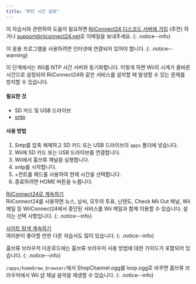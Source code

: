```yaml
---
title: "RTC 시간 설정"
---
```


이 자습서와 관련하여 도움이 필요하면 [RiiConnect24 디스코드 서버에 가입](https://discord.gg/rc24) (추천) 하거나 [support@riiconnect24.net](mailto:support@riiconnect24.net)로 이메일을 보내주세요.
{: .notice--info}

이 응용 프로그램을 사용하려면 인터넷에 연결되어 있어야 합니다.
{: .notice--warning}

이 단계에서는 Wii를 NTP 시간 서버와 동기화합니다. 이렇게 하면 Wii의 시계가 올바른 시간으로 설정되어 RiiConnect24와 같은 서비스를 설치할 때 발생할 수 있는 문제를 방지할 수 있습니다.

#### 필요한 것
* SD 카드 및 USB 드라이브
* [sntp](https://hbb1.oscwii.org/hbb/sntp/sntp.zip)

#### 사용 방법

1. Sntp를 압축 해제하고 SD 카드 또는 USB 드라이브의 `apps` 폴더에 넣습니다.
2. Wii에 SD 카드 또는 USB 드라이브를 연결합니다.
3. Wii에서 홈브류 채널을 실행합니다.
4. sntp를 시작합니다.
5. +컨트롤 패드를 사용하여 현재 시간을 선택합니다.
6. 종료하려면 HOME 버튼을 누릅니다.

[RiiConnect24로 계속하기](riiconnect24)<br> RiiConnect24를 사용하면 뉴스, 날씨, 모두의 투표, 닌텐도, Check Mii Out 채널, Wii 메일 등 WiiConnect24에서 중단된 서비스를 Wii 메일과 함께 이용할 수 있습니다. 설치는 선택 사항입니다.
{: .notice--info}

[사이트 탐색 계속하기](site-navigation)<br> 여러분이 좋아할 만한 다른 자습서도 많이 있습니다.
{: .notice--info}

홈브류 브라우저 다운로드에는 홈브류 브라우저 사용 방법에 대한 가이드가 포함되어 있습니다.
{: .notice--info}

`/apps/homebrew_browser/`에서 ShopChannel.ogg를 loop.ogg로 바꾸면 홈브류 브라우저에서 Wii 샵 채널 음악을 재생할 수 있습니다.
{: .notice--info}
